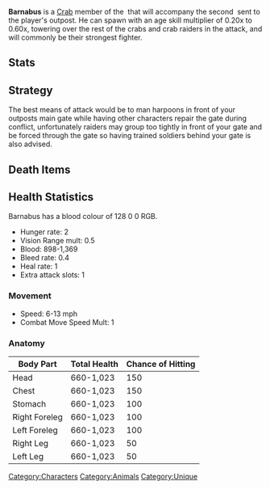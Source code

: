 **Barnabus** is a [Crab](Crab.md "wikilink") member of the [](01%20-%20Projects%20&%20Wikis/Kenshi/Kenshi%20Wiki/Kenshi%20Wiki%20Template/Crab_Raiders.md) that will accompany the second [](Crab_Tournament.md) sent to the player's outpost. He
can spawn with an age skill multiplier of 0.20x to 0.60x, towering over
the rest of the crabs and crab raiders in the attack, and will commonly
be their strongest fighter.

## Stats

## Strategy

The best means of attack would be to man harpoons in front of your
outposts main gate while having other characters repair the gate during
conflict, unfortunately raiders may group too tightly in front of your
gate and be forced through the gate so having trained soldiers behind
your gate is also advised.

## Death Items

## Health Statistics

Barnabus has a blood colour of 128 0 0 RGB.

- Hunger rate: 2
- Vision Range mult: 0.5
- Blood: 898-1,369
- Bleed rate: 0.4
- Heal rate: 1
- Extra attack slots: 1

### Movement

- Speed: 6-13 mph
- Combat Move Speed Mult: 1

### Anatomy

| Body Part     | Total Health | Chance of Hitting |
|---------------|--------------|-------------------|
| Head          | 660-1,023    | 150               |
| Chest         | 660-1,023    | 150               |
| Stomach       | 660-1,023    | 100               |
| Right Foreleg | 660-1,023    | 100               |
| Left Foreleg  | 660-1,023    | 100               |
| Right Leg     | 660-1,023    | 50                |
| Left Leg      | 660-1,023    | 50                |

[Category:Characters](Category:Characters "wikilink")
[Category:Animals](Category:Animals "wikilink")
[Category:Unique](Category:Unique "wikilink")